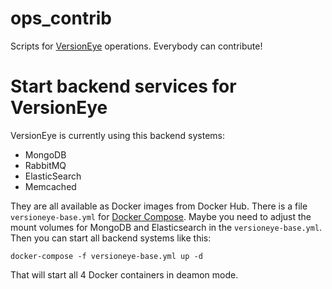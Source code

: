 # ops_contrib

Scripts for [VersionEye](https://www.versioneye.com) operations. Everybody can contribute!

# Start backend services for VersionEye

VersionEye is currently using this backend systems:

  - MongoDB
  - RabbitMQ
  - ElasticSearch
  - Memcached

They are all available as Docker images from Docker Hub. There is a file `versioneye-base.yml`
for [Docker Compose](https://docs.docker.com/compose/).
Maybe you need to adjust the mount volumes for MongoDB and Elasticsearch in the `versioneye-base.yml`.
Then you can start all backend systems like this:

```
docker-compose -f versioneye-base.yml up -d
```

That will start all 4 Docker containers in deamon mode.
